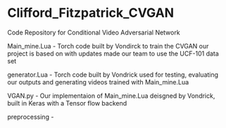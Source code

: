 # Clifford_Fitzpatrick_CVGAN
Code Repository for Conditional Video Adversarial Network


Main_mine.Lua - Torch code built by Vondirck to train the CVGAN our project is based on with updates made our team to use the UCF-101 data set

generator.Lua -  Torch code built by Vondrick used for testing, evaluating our outputs and generating videos trained with Main_mine.Lua  

VGAN.py - Our implementaion of Main_mine.Lua deisgned by Vondrick, built in Keras with  a Tensor flow backend

preprocessing - 